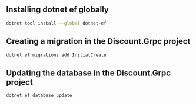 ## Installing dotnet ef globally

```bash
dotnet tool install --global dotnet-ef
```

## Creating a migration in the Discount.Grpc project

```bash
dotnet ef migrations add InitialCreate
```

## Updating the database in the Discount.Grpc project

```bash
dotnet ef database update
```